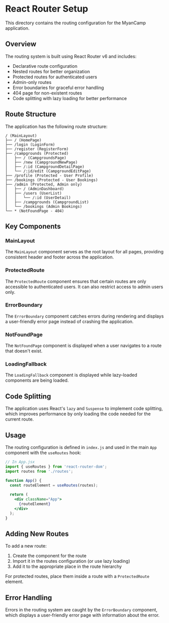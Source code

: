 # React Router Setup

This directory contains the routing configuration for the MyanCamp application.

## Overview

The routing system is built using React Router v6 and includes:
- Declarative route configuration
- Nested routes for better organization
- Protected routes for authenticated users
- Admin-only routes
- Error boundaries for graceful error handling
- 404 page for non-existent routes
- Code splitting with lazy loading for better performance

## Route Structure

The application has the following route structure:

```
/ (MainLayout)
├── / (HomePage)
├── /login (LoginForm)
├── /register (RegisterForm)
├── /campgrounds (Protected)
│   ├── / (CampgroundsPage)
│   ├── /new (CampgroundNewPage)
│   ├── /:id (CampgroundDetailPage)
│   └── /:id/edit (CampgroundEditPage)
├── /profile (Protected - User Profile)
├── /bookings (Protected - User Bookings)
├── /admin (Protected, Admin only)
│   ├── / (AdminDashboard)
│   ├── /users (UserList)
│   │   └── /:id (UserDetail)
│   ├── /campgrounds (CampgroundList)
│   └── /bookings (Admin Bookings)
└── * (NotFoundPage - 404)
```

## Key Components

### MainLayout

The `MainLayout` component serves as the root layout for all pages, providing consistent header and footer across the application.

### ProtectedRoute

The `ProtectedRoute` component ensures that certain routes are only accessible to authenticated users. It can also restrict access to admin users only.

### ErrorBoundary

The `ErrorBoundary` component catches errors during rendering and displays a user-friendly error page instead of crashing the application.

### NotFoundPage

The `NotFoundPage` component is displayed when a user navigates to a route that doesn't exist.

### LoadingFallback

The `LoadingFallback` component is displayed while lazy-loaded components are being loaded.

## Code Splitting

The application uses React's `lazy` and `Suspense` to implement code splitting, which improves performance by only loading the code needed for the current route.

## Usage

The routing configuration is defined in `index.js` and used in the main `App` component with the `useRoutes` hook:

```jsx
// In App.jsx
import { useRoutes } from 'react-router-dom';
import routes from './routes';

function App() {
  const routeElement = useRoutes(routes);
  
  return (
    <div className="App">
      {routeElement}
    </div>
  );
}
```

## Adding New Routes

To add a new route:

1. Create the component for the route
2. Import it in the routes configuration (or use lazy loading)
3. Add it to the appropriate place in the route hierarchy

For protected routes, place them inside a route with a `ProtectedRoute` element.

## Error Handling

Errors in the routing system are caught by the `ErrorBoundary` component, which displays a user-friendly error page with information about the error.